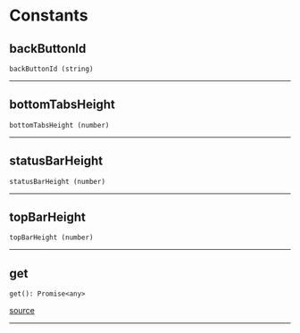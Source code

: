 # Constants

## backButtonId

`backButtonId (string)`

---
## bottomTabsHeight

`bottomTabsHeight (number)`

---
## statusBarHeight

`statusBarHeight (number)`

---
## topBarHeight

`topBarHeight (number)`

---

## get

`get(): Promise<any>`

[source](https://github.com/wix/react-native-navigation/blob/v2/lib/src/adapters/Constants.ts#L4)

---


